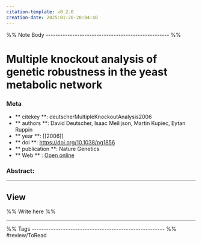 ```yaml
---
citation-template: v0.2.0
creation-date: 2025:01:20-20:04:40
---
```


%% Note Body --------------------------------------------------- %%
# Multiple knockout analysis of genetic robustness in the yeast metabolic network

### Meta
- ** citekey **: deutscherMultipleKnockoutAnalysis2006
- ** authors **: David Deutscher, Isaac Meilijson, Martin Kupiec, Eytan Ruppin
- ** year **: [[2006]]
- ** doi **: https://doi.org/10.1038/ng1856
- ** publication **: Nature Genetics
- ** Web ** : [Open online](https://www.nature.com/articles/ng1856)


### Abstract:


___

## View

%% Write here %%





___
%% Tags  ------------------------------------------------------- %%
#review/ToRead